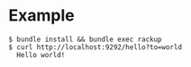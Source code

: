 # Example

    $ bundle install && bundle exec rackup
    $ curl http://localhost:9292/hello?to=world
      Hello world!
